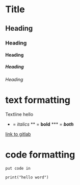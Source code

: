 # Title
## Heading
### Heading
#### Heading
##### Heading
###### Heading


# text formatting

Textline
hello

* = *italics*
** = **bold**
*** = ***both***

[ link to gitlab](https://gitlab.cs.cf.ac.uk/c1889011/cm6113a)

# code formatting

```
put code in 

print("hello word")
```



